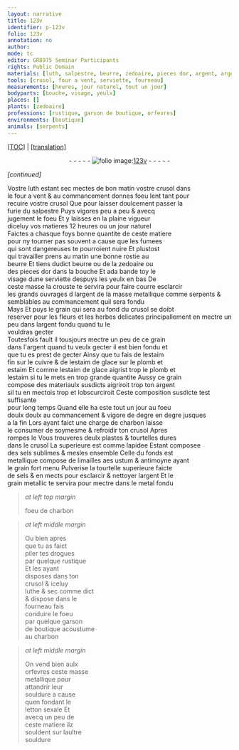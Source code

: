 ```yaml
---
layout: narrative
title: 123v
identifier: p-123v
folio: 123v
annotation: no
author:
mode: tc
editor: GR8975 Seminar Participants
rights: Public Domain
materials: [luth, salpestre, beurre, zedoaire, pieces dor, argent, argent fondu, estaim fin, cuivre, estaim de glace, plomb, estaim, charbon, sels sublimes, limailles, aes ustum, antimoyne, sels, metal fondu, luthe, souldure, letton, souldent]
tools: [crusol, four a vent, serviette, fourneau]
measurements: [heures, jour naturel, tout un jour]
bodyparts: [bouche, visage, yeulx]
places: []
plants: [zedoaire]
professions: [rustique, garson de boutique, orfevres]
environments: [boutique]
animals: [serpents]
---
```


<p><a href="{{ site.baseurl }}/diplomatic/">[TOC]</a> | <a href="{{ site.baseurl }}/texts/p-123v_tl/" target="_blank">[translation]</a></p><div class="folio" align="center">- - - - - <a href="http://gallica.bnf.fr/ark:/12148/btv1b10500001g/f252.item.r=" target="_blank"><img src="https://cu-mkp.github.io/2017-workshop-edition/assets/photo-icon.png" alt="folio image: " style="display:inline-block; margin-bottom:-3px;"/>123v</a> - - - - - </div>  
 
*[continued]*
  
Vostre <span class="m">luth</span> estant sec mectes de <span class="tmp">bon matin</span> vostre <span class="tl">crusol</span> dans<br/> le <span class="tl">four a vent</span> & au commancement donnes foeu lent tant pour<br/> recuire vostre <span class="tl">crusol</span> Que pour laisser doulcement passer la<br/> furie du <span class="m">salpestre</span> Puys vigores peu a peu & avecq<br/> jugement le foeu Et <span class="del">y</span> laisses en la plaine vigueur<br/> diceluy vos matieres 12 <span class="ms"><span class="tmp">heures</span></span> ou un <span class="ms"><span class="tmp">jour naturel</span></span><br/> Faictes a chasque foys bonne quantite de ceste matiere<br/> pour ny tourner pas souvent a cause que <span class="md">les fumees<br/> qui sont dangereuses te pourroient nuire</span> Et plustost<br/> qui travailler <span class="md">prens au <span class="tmp">matin</span> une bonne rostie au<br/> <span class="m">beurre</span> Et tiens dudict <span class="m">beurre</span> ou de la <span class="m"><span class="pa">zedoaire</span></span> ou<br/> des <span class="m">pieces dor</span> dans la <span class="bp">bouche</span> Et <span class="del">ada</span> bande toy le<br/> <span class="bp">visage</span> dune <span class="tl">serviette</span> despuys les <span class="bp">yeulx</span> en bas</span> De<br/> ceste masse la crouste te servira pour <span class="del">faire courre</span> <span class="add">esclarcir</span><br/> <span class="del">les grands ouvrages d</span> l<span class="m">argent</span> <span class="add">de la masse metallique</span> <span class="del">comme <span class="al">serpents</span> & semblables</span> <span class="add">au commancement quil sera fondu</span><br/> <span class="del">Mays</span> <span class="add">Et puys</span> le grain qui sera au fond du <span class="tl">crusol</span> se doibt<br/> reserver pour <span class="del">les fleurs et les herbes delicates principallement</span> <span class="add">en mectre un peu dans l<span class="m">argent fondu</span> quand tu le<br/> vouldras gecter</span><br/> <span class="del">Toutesfois fault il tousjours mectre un peu de ce grain<br/> dans l'<span class="m">argent</span> quand <span class="del">tu veulx gecter</span> il est bien fondu et<br/> que tu es prest de gecter</span> Ainsy que tu fais de l<span class="m">estaim<br/> fin</span> sur le <span class="m">cuivre</span> & de l<span class="m">estaim de glace</span> sur le <span class="m">plomb</span> et<br/> <span class="m">estaim</span> Et comme l<span class="m">estaim de glace</span> aigrist trop le <span class="m">plomb</span> et<br/> l<span class="m">estaim</span> si tu le mets en trop grande quantite Aussy ce grain<br/> compose des materiaulx susdicts aigriroit trop ton <span class="m">argent</span><br/> si<span class="del">l</span> tu en mectois trop <span class="add">et lobscurciroit</span> Ceste composition susdicte test suffisante<br/> pour long temps Quand elle ha este <span class="ms"><span class="tmp">tout un jour</span></span> au foeu<br/> <span class="del">doulx</span> doulx au commancement & vigore de degre en degre jusques<br/> a la fin Lors ayant faict une charge de <span class="m">charbon</span> laisse<br/> le consumer de soymesme & refroidir ton <span class="tl">crusol</span> Apres<br/> rompes le Vous trouveres deulx plastes & tourtelles dures<br/> dans le <span class="tl">crusol</span> La superieure est comme lapidee <span class="del">Estant</span> composee<br/> des <span class="m">sels sublimes</span> & mesles ensemble Celle du fonds est<br/> metallique compose de <span class="m">limailles</span> <span class="m">aes ustum</span> & <span class="m">antimoyne</span> ayant<br/> le grain fort menu Pulverise la tourtelle superieure faicte<br/> de <span class="m">sels</span> & en mects pour esclarcir & nettoyer l<span class="m">argent</span> Et le<br/> grain metallic te servira pour mectre dans le <span class="m">metal fondu</span>
 
> *at left top margin*
> 
> 
>   foeu de <span class="m">charbon</span>
 
> *at left middle margin*
> 
> 
>   Ou bien apres<br/> que tu as faict<br/> piler tes drogues<br/> par quelque <span class="pro">rustique</span><br/> Et les ayant<br/> disposes dans ton<br/> <span class="tl">crusol</span> & iceluy<br/> <span class="m">luthe</span> & sec comme dict<br/> & dispose dans le<br/> <span class="tl">fourneau</span> fais<br/> conduire le foeu<br/> par quelque <span class="pro">garson<br/> de <span class="env">boutique</span></span> acoustume<br/> au <span class="m">charbon</span> 
 
> *at left middle margin*
> 
> 
>   On vend bien aulx<br/> <span class="pro">orfevres</span> ceste masse<br/> metallique pour<br/> attandrir leur<br/> <span class="m">souldure</span> a cause<br/> quen fondant le<br/> <span class="m">letton</span> sexale Et<br/> avecq un peu de<br/> ceste matiere ilz<br/> <span class="m">souldent</span> sur laultre<br/> <span class="m">souldure</span>
 
